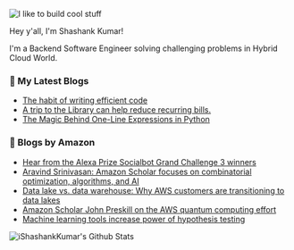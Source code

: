 ![I like to build cool stuff](https://res.cloudinary.com/dt8g3rhcy/image/upload/v1595929574/i_like_to_build_cool_shit._1_nzbwjh.png)

Hey y'all, I'm Shashank Kumar! 

I'm a Backend Software Engineer solving challenging problems in Hybrid Cloud World.

### 📕 My Latest Blogs
<!-- BLOG-POST-LIST:START -->
- [The habit of writing efficient code](https://medium.com/@ishashankkumar/the-habit-of-writing-efficient-code-153b05f04269?source=rss-d24dda280d5f------2)
- [A trip to the Library can help reduce recurring bills.](https://medium.com/swlh/a-trip-to-the-library-can-help-reduce-recurring-bills-23bca495cdf5?source=rss-d24dda280d5f------2)
- [The Magic Behind One-Line Expressions in Python](https://medium.com/swlh/the-magic-behind-one-line-expressions-in-python-816c10180c5c?source=rss-d24dda280d5f------2)
<!-- BLOG-POST-LIST:END -->

### 📕 Blogs by Amazon
<!-- AMAZON-BLOG-POST-LIST:START -->
- [Hear from the Alexa Prize Socialbot Grand Challenge 3 winners](https://www.amazon.science/videos-webinars/hear-from-the-alexa-prize-socialbot-grand-challenge-3-winners)
- [Aravind Srinivasan: Amazon Scholar focuses on combinatorial optimization, algorithms, and AI](https://www.amazon.science/working-at-amazon/aravind-srinivasan-amazon-scholar-focuses-on-combinatorial-optimization-algorithms-and-ai)
- [Data lake vs. data warehouse: Why AWS customers are transitioning to data lakes](https://www.amazon.science/videos-webinars/data-lake-vs-data-warehouse-why-aws-customers-are-transitioning-to-data-lakes)
- [Amazon Scholar John Preskill on the AWS quantum computing effort](https://www.amazon.science/blog/amazon-scholar-john-preskill-on-the-aws-quantum-computing-effort)
- [Machine learning tools increase power of hypothesis testing](https://www.amazon.science/blog/machine-learning-tools-increase-power-of-hypothesis-testing)
<!-- AMAZON-BLOG-POST-LIST:END -->



<img align="center" alt="iShashankKumar's Github Stats" src="https://github-readme-stats.vercel.app/api?username=ishashankkumar&show_icons=true&hide_border=true" />
